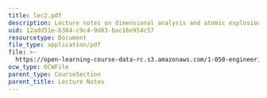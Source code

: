 ```yaml
---
title: lec2.pdf
description: Lecture notes on dimensional analysis and atomic explosions.
uid: 12add51e-b384-c9c4-9d83-bac16e954c57
resourcetype: Document
file_type: application/pdf
file: >-
  https://open-learning-course-data-rc.s3.amazonaws.com/1-050-engineering-mechanics-i-fall-2007/12add51eb384c9c49d83bac16e954c57_lec2.pdf
ocw_type: OCWFile
parent_type: CourseSection
parent_title: Lecture Notes
---
```

